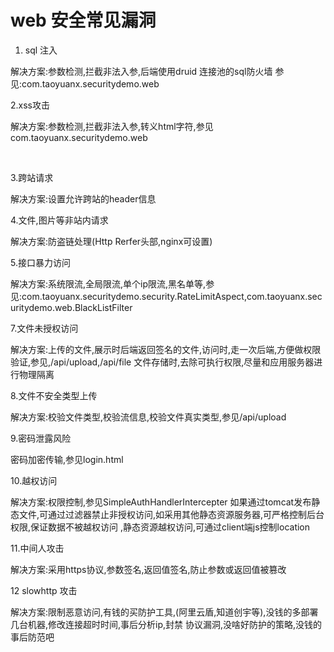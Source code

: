 # web 安全常见漏洞

1. sql 注入 </br>

解决方案:参数检测,拦截非法入参,后端使用druid 连接池的sql防火墙
参见:com.taoyuanx.securitydemo.web

2.xss攻击 </br>

解决方案:参数检测,拦截非法入参,转义html字符,参见com.taoyuanx.securitydemo.web

</br>

3.跨站请求

解决方案:设置允许跨站的header信息

4.文件,图片等非站内请求

解决方案:防盗链处理(Http Rerfer头部,nginx可设置)

5.接口暴力访问

解决方案:系统限流,全局限流,单个ip限流,黑名单等,参见:com.taoyuanx.securitydemo.security.RateLimitAspect,com.taoyuanx.securitydemo.web.BlackListFilter

7.文件未授权访问

解决方案:上传的文件,展示时后端返回签名的文件,访问时,走一次后端,方便做权限验证,参见,/api/upload,/api/file
文件存储时,去除可执行权限,尽量和应用服务器进行物理隔离

8.文件不安全类型上传

解决方案:校验文件类型,校验流信息,校验文件真实类型,参见/api/upload

9.密码泄露风险

密码加密传输,参见login.html

10.越权访问

解决方案:权限控制,参见SimpleAuthHandlerIntercepter
如果通过tomcat发布静态文件,可通过过滤器禁止非授权访问,如采用其他静态资源服务器,可严格控制后台权限,保证数据不被越权访问
,静态资源越权访问,可通过client端js控制location

11.中间人攻击

解决方案:采用https协议,参数签名,返回值签名,防止参数或返回值被篡改

12 slowhttp 攻击

解决方案:限制恶意访问,有钱的买防护工具,(阿里云盾,知道创宇等),没钱的多部署几台机器,修改连接超时时间,事后分析ip,封禁
协议漏洞,没啥好防护的策略,没钱的事后防范吧



